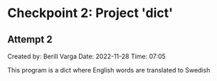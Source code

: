 # Checkpoint 2: Project 'dict'
## Attempt 2

Created by: Berill Varga
Date: 2022-11-28
Time: 07:05

This program is a dict where English words are translated to Swedish